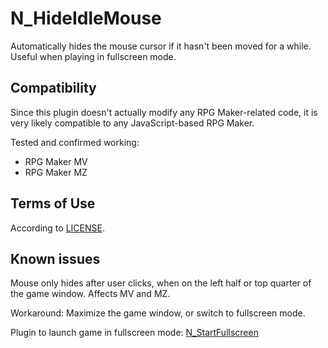 # N_HideIdleMouse
Automatically hides the mouse cursor if it hasn't been moved for a while. Useful when playing in fullscreen mode.

## Compatibility
Since this plugin doesn't actually modify any RPG Maker-related code, it is very likely compatible to any JavaScript-based RPG Maker.

Tested and confirmed working:
- RPG Maker MV
- RPG Maker MZ

## Terms of Use
According to [LICENSE](LICENSE).

## Known issues
Mouse only hides after user clicks, when on the left half or top quarter of the game window. Affects MV and MZ.

Workaround: Maximize the game window, or switch to fullscreen mode.

Plugin to launch game in fullscreen mode: [N_StartFullscreen][N_StartFullscreen]

  [N_StartFullscreen]: https://github.com/Nolonar/RM_Plugins-StartFullscreen
